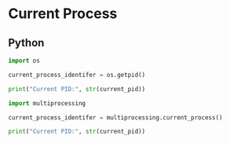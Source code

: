 # Current Process

## Python

```python
import os

current_process_identifer = os.getpid()

print("Current PID:", str(current_pid))
```

```python
import multiprocessing

current_process_identifer = multiprocessing.current_process()

print("Current PID:", str(current_pid))
```